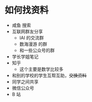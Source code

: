 # 如何找资料

- 咸鱼 搜索
- 互联网群友分享
  - IAI 的交流群
  - 数海漫游 的群
  - 和一些公众号的群
- 学长学姐笔记
- 知乎
  - 这个主要是数学比较多
- 和别的学校的学生互帮互助，~~交换资料~~
- 同学之间共享
- 微信公众号
- B 站